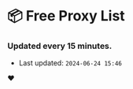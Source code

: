 # :package: Free Proxy List
### Updated every 15 minutes.

- Last updated: `2024-06-24 15:46`

:heart:
